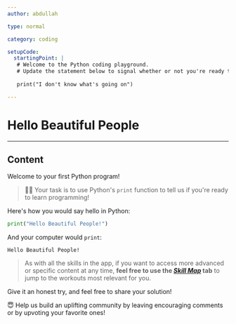 ```yaml
---
author: abdullah

type: normal

category: coding

setupCode:
  startingPoint: |
   # Welcome to the Python coding playground.
   # Update the statement below to signal whether or not you're ready to learn programming!
   
   print("I don't know what's going on")

---
```


# Hello Beautiful People

---

## Content

Welcome to your first Python program!


> 👩‍💻 Your task is to use Python's `print` function to tell us if you're ready to learn programming!


Here's how you would say hello in Python:

```python
print("Hello Beautiful People!")
```

And your computer would `print`: 

```plain-text
Hello Beautiful People!
```


> As with all the skills in the app, if you want to access more advanced or specific content at any time, **feel free to use the [*Skill Map*](https://app.enki.com/skill/selection) tab** to jump to the workouts most relevant for you.

Give it an honest try, and feel free to share your solution!

😇 Help us build an uplifting community by leaving encouraging comments or by upvoting your favorite ones!